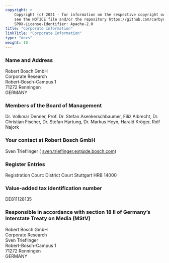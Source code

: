 ```yaml
---
copyright: >
    Copyright (c) 2021 - for information on the respective copyright owner
    see the NOTICE file and/or the repository https://github.com/carbynestack/carbynestack.io.
    SPDX-License-Identifier: Apache-2.0
title: "Corporate Information"
linkTitle: "Corporate Information"
type: "docs"
weight: 10
---
```


### Name and Address

Robert Bosch GmbH  
Corporate Research  
Robert-Bosch-Campus 1  
71272 Renningen  
GERMANY

### Members of the Board of Management

Dr. Volkmar Denner, Prof. Dr. Stefan Asenkerschbaumer, Filiz Albrecht,
Dr. Christian Fischer, Dr. Stefan Hartung, Dr. Markus Heyn, Harald Kröger,
Rolf Najork

### Your contact at Robert Bosch GmbH

Sven Trieflinger (<i class="fas fa-envelope"></i>
[sven.trieflinger.ext@de.bosch.com](mailto:sven.trieflinger.ext@de.bosch.com))

### Register Entries

Registration Court: District Court Stuttgart HRB 14000

### Value-added tax identification number

DE811128135

### Responsible in accordance with section 18 II of Germany’s Interstate Treaty on Media (MStV)

Robert Bosch GmbH  
Corporate Research  
Sven Trieflinger  
Robert-Bosch-Campus 1  
71272 Renningen  
GERMANY
